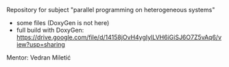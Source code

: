 Repository for subject "parallel programming on heterogeneous systems"

- some files (DoxyGen is not here)
- full build with DoxyGen: https://drive.google.com/file/d/14158jOvH4ygIylLVH6iGiSJ6O7Z5vAq6/view?usp=sharing

Mentor: Vedran Miletić
